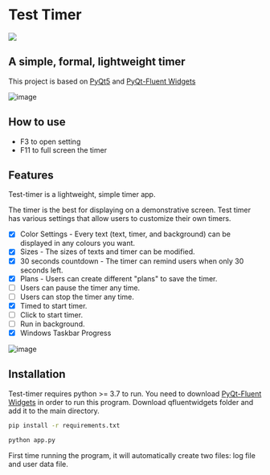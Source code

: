 # Test Timer
<div>
  <a href="https://github.com/BradleyBao/Painto/releases/latest">
    <img src="https://img.shields.io/github/v/tag/BradleyBao/test-timer?label=ver&style=for-the-badge">
  </a>
</div> 

## A simple, formal, lightweight timer

This project is based on [PyQt5](https://www.riverbankcomputing.com/software/pyqt/) and [PyQt-Fluent Widgets](https://github.com/zhiyiYo/PyQt-Fluent-Widgets) 

![image](https://github.com/BradleyBao/test-timer/assets/80588549/6107d390-1c82-4b32-bb5a-0d6e0e36ce65)


## How to use

- F3 to open setting 
- F11 to full screen the timer 

## Features

Test-timer is a lightweight, simple timer app. 

The timer is the best for displaying on a demonstrative screen. 
Test timer has various settings that allow users to customize their own timers. 


- [x] Color Settings - Every text (text, timer, and background) can be displayed in any colours you want. 
- [x] Sizes - The sizes of texts and timer can be modified. 
- [x] 30 seconds countdown - The timer can remind users when only 30 seconds left. 
- [x] Plans - Users can create different "plans" to save the timer.
- [ ] Users can pause the timer any time.
- [ ] Users can stop the timer any time.
- [x] Timed to start timer.
- [ ] Click to start timer.
- [ ] Run in background.
- [x] Windows Taskbar Progress

![image](https://github.com/BradleyBao/test-timer/assets/80588549/844ed9e5-15ac-4d68-af4a-c3ada6e11776)


## Installation

Test-timer requires python >= 3.7 to run. 
You need to download [PyQt-Fluent Widgets](https://github.com/zhiyiYo/PyQt-Fluent-Widgets) in order to run this program. 
Download qfluentwidgets folder and add it to the main directory.  

```cmd
pip install -r requirements.txt
```
```cmd
python app.py 
```

First time running the program, it will automatically create two files: log file and user data file. 
